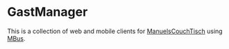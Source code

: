 # GastManager
This is a collection of web and mobile clients for <a href="https://github.com/halllo/ManuelsCouchTisch">ManuelsCouchTisch</a> using <a href="https://github.com/halllo/MBus">MBus</a>.
